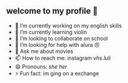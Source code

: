 ## welcome to my profile 💙


- 🔭 I’m currently working on my english skills
- 🌱 I’m currently learning violin
- 👯 I’m looking to collaborate on school
- 🤔 I’m looking for help with alura 😠
- 💬 Ask me about movies
- 📫 How to reach me: instagram _vhs.luli_
- 😄 Pronouns: *she her*
- ⚡ Fun fact: im ging on a exchange

